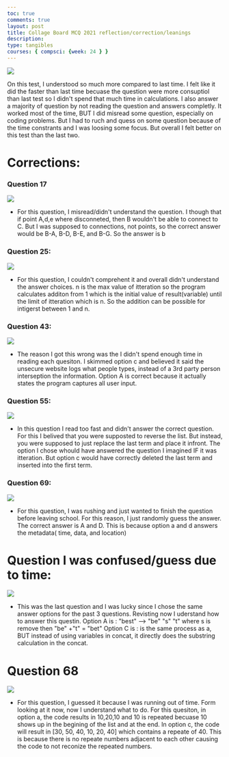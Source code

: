 ```yaml
---
toc: true
comments: true
layout: post
title: Collage Board MCQ 2021 reflection/correction/leanings
description: 
type: tangibles
courses: { compsci: {week: 24 } }
---
```

<img src="{{site.baseurl}}/images/score.png"/>


On this test, I understood so much more compared to last time. I felt like  it did the faster than last time becuase the question were more consuptiol than last test so I didn't spend that much time in calculations. I also answer a majority of question by not reading the question and answers completly. It worked most of the time, BUT I did misread some question, especially on coding problems. But I had to ruch and quess on some question because of the time constrants and I was loosing some focus. But overall I felt better on this test than the last two.
# Corrections:
### Question 17
<img src="{{site.baseurl}}/images/q17wrong.png"/>

-  For this question, I misread/didn't understand the question. I though that if point A,d,e where disconneted, then B wouldn't be able to connect to C. But I was supposed to connections, not points, so the correct answer would be B-A, B-D, B-E, and B-G. So the answer is b

### Question 25:
<img src="{{site.baseurl}}/images/q25wrong.png"/>

- For this question, I couldn't comprehent it and overall didn't understand the answer choices. n is the max value of itteration so the program calculates additon from 1 which is the initial value of result(variable) until the limit of itteration which is n. So the addition can be possible for intigerst between 1 and n.
### Question 43:
<img src="{{site.baseurl}}/images/q43wrong.png"/>

- The reason I got this wrong was the I didn't spend enough time in reading each quesiton. I skimmed option c and believed it said the unsecure website logs what people types, instead of a 3rd party person interseption the information. Option A is correct because it actually states the program captures all user input. 
### Question 55:
<img src="{{site.baseurl}}/images/q55wrong.png"/>

- In this question I read too fast and didn't answer the correct question. For this I belived that you were supposted to reverse the list. But instead, you were supposed to just replace the last term and place it infront. The option I chose whould have answered the question I imagined IF it was itteration. But option c would have correctly deleted the last term and inserted into the first term. 
### Question 69:
<img src="{{site.baseurl}}/images/q69wrong.png"/>

- For this question, I was rushing and just wanted to finish the question before leaving school. For this reason, I just randomly guess the answer. The correct answer is A and D. This is because option a and d answers the metadata( time, data, and location)
# Question I was confused/guess due to time:
<img src="{{site.baseurl}}/images/quess2.png"/>


- This was the last question and I was lucky since I chose the same answer options for the past 3 questions. Revisting now I uderstand how to answer this questin. Option A is : "best" --> "be" "s" "t" where s is remove then "be" +"t" = "bet"
Option C is : is the same process as a, BUT instead of using variables in concat, it directly does the  substring calculation in the concat.

# Question 68
<img src="{{site.baseurl}}/images/guess3.png"/>

- For this question, I guessed it because I was running out of time. Form looking at it now, now I understand what to do. For this quesiton, in option a, the code results in 10,20,10 and 10 is repeated becuase 10 shows up in the begining of the list and at the end. In option c, the code will result in [30, 50, 40, 10, 20, 40] which contains a repeate of 40. This is because there is no repeate numbers adjacent to each other causing the code to not reconize the repeated numbers.



